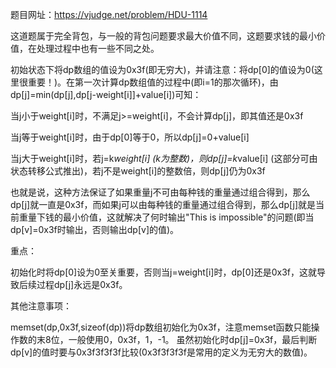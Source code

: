 题目网址：https://vjudge.net/problem/HDU-1114

这道题属于完全背包，与一般的背包问题要求最大价值不同，这题要求钱的最小价值，在处理过程中也有一些不同之处。

初始状态下将dp数组的值设为0x3f(即无穷大)，并请注意：将dp[0]的值设为0(这里很重要！)。在第一次计算dp数组值的过程中(即i=1的那次循环)，由dp[j]=min(dp[j],dp[j-weight[i]]+value[i])可知：
	
 当j小于weight[i]时，不满足j>=weight[i]，不会计算dp[j]，即其值还是0x3f
	
 当j等于weight[i]时，由于dp[0]等于0，所以dp[j]=0+value[i]
	
 当j大于weight[i]时，若j=k*weight[i] (k为整数)，则dp[j]=k*value[i] (这部分可由状态转移公式推出)，若j不是weight[i]的整数倍，则dp[j]仍为0x3f
	
 也就是说，这种方法保证了如果重量j不可由每种钱的重量通过组合得到，那么dp[j]就一直是0x3f，而如果j可以由每种钱的重量通过组合得到，那么dp[j]就是当前重量下钱的最小价值，这就解决了何时输出"This is impossible"的问题(即当dp[v]=0x3f时输出，否则输出dp[v]的值)。

重点：
	
   初始化时将dp[0]设为0至关重要，否则当j=weight[i]时，dp[0]还是0x3f，这就导致后续过程dp[j]永远是0x3f。

其他注意事项：
	
   memset(dp,0x3f,sizeof(dp))将dp数组初始化为0x3f，注意memset函数只能操作数的末8位，一般使用0，0x3f，1，-1。
	虽然初始化时dp[j]=0x3f，最后判断dp[v]的值时要与0x3f3f3f3f比较(0x3f3f3f3f是常用的定义为无穷大的数值)。
